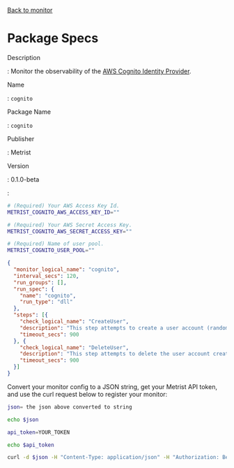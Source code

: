 [Back to monitor](cognito.md)

# Package Specs

Description

: Monitor the observability of the [AWS Cognito Identity Provider](https://aws.amazon.com/cognito/).

Name

: `cognito`

Package Name

: `cognito`

Publisher

: Metrist

Version

: 0.1.0-beta

: &nbsp;


<!--@include: /parts/_3.md-->


```sh
# (Required) Your AWS Access Key Id.
METRIST_COGNITO_AWS_ACCESS_KEY_ID=""

# (Required) Your AWS Secret Access Key.
METRIST_COGNITO_AWS_SECRET_ACCESS_KEY=""

# (Required) Name of user pool.
METRIST_COGNITO_USER_POOL=""
```

<!--@include: /parts/tips_env-vars.md -->


<!--@include: /parts/_4.md-->


```json
{
  "monitor_logical_name": "cognito",
  "interval_secs": 120,
  "run_groups": [],
  "run_spec": {
    "name": "cognito",
    "run_type": "dll"
  },
  "steps": [{
    "check_logical_name": "CreateUser",
    "description": "This step attempts to create a user account (randomly named) using Cognito Identity Provider Client.",
    "timeout_secs": 900
  }, {
    "check_logical_name": "DeleteUser",
    "description": "This step attempts to delete the user account created in a previous step.",
    "timeout_secs": 900
  }]
}
```




Convert your monitor config to a JSON string, get your Metrist API token, and use the curl request below to register your monitor:

```sh
json= the json above converted to string

echo $json

api_token=YOUR_TOKEN

echo $api_token

curl -d $json -H "Content-Type: application/json" -H "Authorization: Bearer $api_token" 'https://app.metrist.io/api/v0/monitor-config'

```

<!--@include: /parts/tips_api.md-->


<!--@include: /parts/_5.md-->


<!--@include: /parts/result.md-->